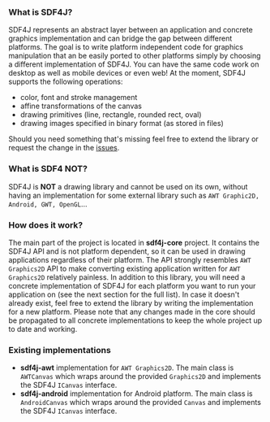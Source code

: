 ### What is SDF4J? ###
SDF4J represents an abstract layer between an application and concrete graphics implementation and can bridge the gap between different platforms. The goal is to write platform independent code for graphics manipulation that an be easily ported to other platforms simply by choosing a different implementation of SDF4J. You can have the same code work on desktop as well as mobile devices or even web!
At the moment, SDF4J supports the following operations:

  * color, font and stroke management
  * affine transformations of the canvas
  * drawing primitives (line, rectangle, rounded rect, oval)
  * drawing images specified in binary format (as stored in files)

Should you need something that's missing feel free to extend the library or request the change in the [issues](http://code.google.com/p/sdf4j/issues/list).

### What is SDF4 NOT? ###
SDF4J is **NOT** a drawing library and cannot be used on its own, without having an implementation for some external library such as `AWT Graphic2D, Android, GWT, OpenGL`...

### How does it work? ###
The main part of the project is located in **sdf4j-core** project. It contains the SDF4J API and is not platform dependent, so it can be used in drawing applications regardless of their platform. The API strongly resembles `AWT Graphics2D` API to make converting existing application written for `AWT Graphics2D` relatively painless.
In addition to this library, you will need a concrete implementation of SDF4J for each platform you want to run your application on (see the next section for the full list). In case it doesn't already exist, feel free to extend the library by writing the implementation for a new platform.
Please note that any changes made in the core should be propagated to all concrete implementations to keep the whole project up to date and working.


### Existing implementations ###

  * **sdf4j-awt** implementation for `AWT Graphics2D`. The main class is `AWTCanvas` which wraps around the provided `Graphics2D` and implements the SDF4J `ICanvas` interface.
  * **sdf4j-android** implementation for Android platform. The main class is `AndroidCanvas` which wraps around the provided `Canvas` and implements the SDF4J `ICanvas` interface.